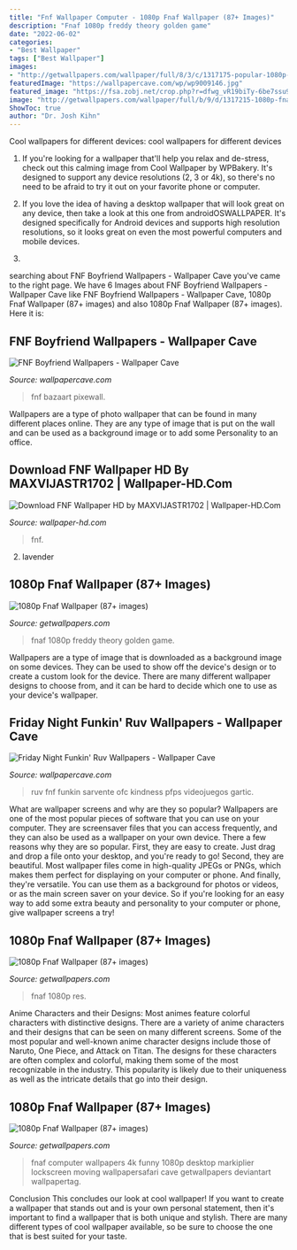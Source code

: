```yaml
---
title: "Fnf Wallpaper Computer - 1080p Fnaf Wallpaper (87+ Images)"
description: "Fnaf 1080p freddy theory golden game"
date: "2022-06-02"
categories:
- "Best Wallpaper"
tags: ["Best Wallpaper"]
images:
- "http://getwallpapers.com/wallpaper/full/8/3/c/1317175-popular-1080p-fnaf-wallpaper-3840x2160-samsung.jpg"
featuredImage: "https://wallpapercave.com/wp/wp9009146.jpg"
featured_image: "https://fsa.zobj.net/crop.php?r=dfwg_vR19biTy-6be7ssu9nL_FUuB9C8ReCHBuTId5q8GHoN9KAyUbiXyQS8iOWiXso5meI7pHJJQ8sFlFx4gcbSg03bSOGnHzA7oXgeUJy8BhI9nojHctwk2mdTX3ESsyooGdExqXOaVURn"
image: "http://getwallpapers.com/wallpaper/full/b/9/d/1317215-1080p-fnaf-wallpaper-1668x2224-for-htc.jpg"
ShowToc: true
author: "Dr. Josh Kihn"
---
```



Cool wallpapers for different devices:
cool wallpapers for different devices 

1. If you're looking for a wallpaper that'll help you relax and de-stress, check out this calming image from Cool Wallpaper by WPBakery. It's designed to support any device resolutions (2, 3 or 4k), so there's no need to be afraid to try it out on your favorite phone or computer.

2. If you love the idea of having a desktop wallpaper that will look great on any device, then take a look at this one from androidOSWALLPAPER. It's designed specifically for Android devices and supports high resolution resolutions, so it looks great on even the most powerful computers and mobile devices.

3.

	

		
searching about FNF Boyfriend Wallpapers - Wallpaper Cave you've came to the right page. We have 6 Images about FNF Boyfriend Wallpapers - Wallpaper Cave like FNF Boyfriend Wallpapers - Wallpaper Cave, 1080p Fnaf Wallpaper (87+ images) and also 1080p Fnaf Wallpaper (87+ images). Here it is:
		
    
## FNF Boyfriend Wallpapers - Wallpaper Cave

<img loading=lazy src="https://wallpapercave.com/wp/wp9009146.jpg" onerror="this.onerror=null;this.src='https://tse1.mm.bing.net/th?id=OIP.Pc4AZlOZifKTP63oN-i7lAHaEK&amp;pid=15.1';" alt="FNF Boyfriend Wallpapers - Wallpaper Cave">

_Source: wallpapercave.com_

>fnf bazaart pixewall. 

	



Wallpapers are a type of photo wallpaper that can be found in many different places online. They are any type of image that is put on the wall and can be used as a background image or to add some Personality to an office.

    
## Download FNF Wallpaper HD By MAXVIJASTR1702 | Wallpaper-HD.Com

<img loading=lazy src="https://fsa.zobj.net/crop.php?r=dfwg_vR19biTy-6be7ssu9nL_FUuB9C8ReCHBuTId5q8GHoN9KAyUbiXyQS8iOWiXso5meI7pHJJQ8sFlFx4gcbSg03bSOGnHzA7oXgeUJy8BhI9nojHctwk2mdTX3ESsyooGdExqXOaVURn" onerror="this.onerror=null;this.src='https://tse2.mm.bing.net/th?id=OIP.ynLkvY3YHy0nMM2oIxWqpwHaNz&amp;pid=15.1';" alt="Download FNF Wallpaper HD by MAXVIJASTR1702 | Wallpaper-HD.Com">

_Source: wallpaper-hd.com_

>fnf. 

	

2. lavender 

    
## 1080p Fnaf Wallpaper (87+ Images)

<img loading=lazy src="http://getwallpapers.com/wallpaper/full/b/9/d/1317215-1080p-fnaf-wallpaper-1668x2224-for-htc.jpg" onerror="this.onerror=null;this.src='https://tse2.mm.bing.net/th?id=OIP.uCLxO8o-uhKPAwa0ha7aPAHaJ4&amp;pid=15.1';" alt="1080p Fnaf Wallpaper (87+ images)">

_Source: getwallpapers.com_

>fnaf 1080p freddy theory golden game. 

	

Wallpapers are a type of image that is downloaded as a background image on some devices. They can be used to show off the device's design or to create a custom look for the device. There are many different wallpaper designs to choose from, and it can be hard to decide which one to use as your device's wallpaper.

    
## Friday Night Funkin&#039; Ruv Wallpapers - Wallpaper Cave

<img loading=lazy src="https://wallpapercave.com/wp/wp9052417.jpg" onerror="this.onerror=null;this.src='https://tse3.mm.bing.net/th?id=OIP.3OPzSVDlUFvXe8teqmROwAHaHe&amp;pid=15.1';" alt="Friday Night Funkin&#039; Ruv Wallpapers - Wallpaper Cave">

_Source: wallpapercave.com_

>ruv fnf funkin sarvente ofc kindness pfps videojuegos gartic. 

	

What are wallpaper screens and why are they so popular?
Wallpapers are one of the most popular pieces of software that you can use on your computer. They are screensaver files that you can access frequently, and they can also be used as a wallpaper on your own device. There a few reasons why they are so popular. First, they are easy to create. Just drag and drop a file onto your desktop, and you're ready to go! Second, they are beautiful. Most wallpaper files come in high-quality JPEGs or PNGs, which makes them perfect for displaying on your computer or phone. And finally, they're versatile. You can use them as a background for photos or videos, or as the main screen saver on your device. So if you're looking for an easy way to add some extra beauty and personality to your computer or phone, give wallpaper screens a try!

    
## 1080p Fnaf Wallpaper (87+ Images)

<img loading=lazy src="http://getwallpapers.com/wallpaper/full/c/1/d/1317218-amazing-1080p-fnaf-wallpaper-1920x1080-for-computer.jpg" onerror="this.onerror=null;this.src='https://tse2.mm.bing.net/th?id=OIP.a2wEINMo-dBydKmHtIQwmgHaEK&amp;pid=15.1';" alt="1080p Fnaf Wallpaper (87+ images)">

_Source: getwallpapers.com_

>fnaf 1080p res. 

	

Anime Characters and their Designs: Most animes feature colorful characters with distinctive designs.
There are a variety of anime characters and their designs that can be seen on many different screens. Some of the most popular and well-known anime character designs include those of Naruto, One Piece, and Attack on Titan. The designs for these characters are often complex and colorful, making them some of the most recognizable in the industry. This popularity is likely due to their uniqueness as well as the intricate details that go into their design.

    
## 1080p Fnaf Wallpaper (87+ Images)

<img loading=lazy src="http://getwallpapers.com/wallpaper/full/8/3/c/1317175-popular-1080p-fnaf-wallpaper-3840x2160-samsung.jpg" onerror="this.onerror=null;this.src='https://tse1.mm.bing.net/th?id=OIP.r6hYxe6anpwqLq318vtlzAHaEK&amp;pid=15.1';" alt="1080p Fnaf Wallpaper (87+ images)">

_Source: getwallpapers.com_

>fnaf computer wallpapers 4k funny 1080p desktop markiplier lockscreen moving wallpapersafari cave getwallpapers deviantart wallpapertag. 

	

Conclusion
This concludes our look at cool wallpaper! If you want to create a wallpaper that stands out and is your own personal statement, then it's important to find a wallpaper that is both unique and stylish. There are many different types of cool wallpaper available, so be sure to choose the one that is best suited for your taste.

